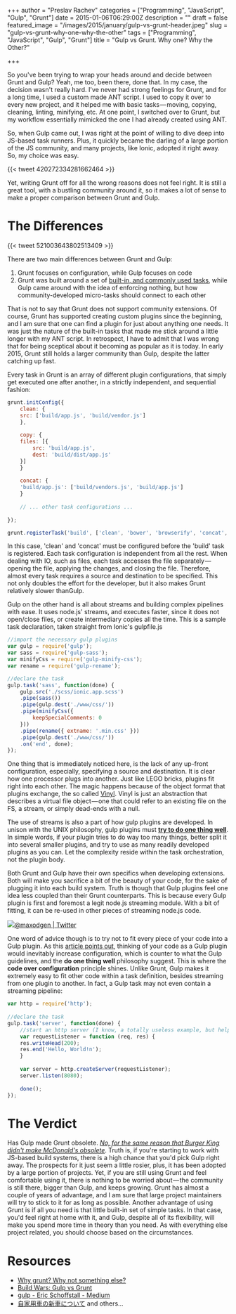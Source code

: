 +++
author = "Preslav Rachev"
categories = ["Programming", "JavaScript", "Gulp", "Grunt"]
date = 2015-01-06T06:29:00Z
description = ""
draft = false
featured_image = "/images/2015/january/gulp-vs-grunt-header.jpeg"
slug = "gulp-vs-grunt-why-one-why-the-other"
tags = ["Programming", "JavaScript", "Gulp", "Grunt"]
title = "Gulp vs Grunt. Why one? Why the Other?"

+++

So you've been trying to wrap your heads around and decide between Grunt and Gulp? Yeah, me too, been there, done that. In my case, the decision wasn't really hard. I've never had strong feelings for Grunt, and for a long time, I used a custom made ANT script. I used to copy it over to every new project, and it helped me with basic tasks — moving, copying, cleaning, linting, minifying, etc. At one point, I switched over to Grunt, but my workflow essentially mimicked the one I had already created using ANT.

So, when Gulp came out, I was right at the point of willing to dive deep into JS-based task runners. Plus, it quickly became the darling of a large portion of the JS community, and many projects, like Ionic, adopted it right away. So, my choice was easy.

{{< tweet 420272334281662464 >}}

Yet, writing Grunt off for all the wrong reasons does not feel right. It is still a great tool, with a bustling community around it, so it makes a lot of sense to make a proper comparison between Grunt and Gulp.

# The Differences

{{< tweet 521003643802513409 >}}

There are two main differences between Grunt and Gulp:

1. Grunt focuses on configuration, while Gulp focuses on code
2. Grunt was built around a set of [built-in, and commonly used tasks][7], while Gulp came around with the idea of enforcing nothing, but how community-developed micro-tasks should connect to each other

That is not to say that Grunt does not support community extensions. Of course, Grunt has supported creating custom plugins since the beginning, and I am sure that one can find a plugin for just about anything one needs. It was just the nature of the built-in tasks that made me stick around a little longer with my ANT script. In retrospect, I have to admit that I was wrong that for being sceptical about it becoming as popular as it is today. In early 2015, Grunt still holds a larger community than Gulp, despite the latter catching up fast.

Every task in Grunt is an array of different plugin configurations, that simply get executed one after another, in a strictly independent, and sequential fashion:
    
```javascript  
grunt.initConfig({
    clean: {
    src: ['build/app.js', 'build/vendor.js']
    },
    
    copy: {
    files: [{
        src: 'build/app.js',
        dest: 'build/dist/app.js'
    }]
    }
    
    concat: {
    'build/app.js': ['build/vendors.js', 'build/app.js']
    }
    
    // ... other task configurations ...
    
});

grunt.registerTask('build', ['clean', 'bower', 'browserify', 'concat', 'copy']);
```
 
In this case, 'clean' and 'concat' must be configured before the 'build' task is registered. Each task configuration is independent from all the rest. When dealing with IO, such as files, each task accesses the file separately — opening the file, applying the changes, and closing the file. Therefore, almost every task requires a source and destination to be specified. This not only doubles the effort for the developer, but it also makes Grunt relatively slower thanGulp.

Gulp on the other hand is all about streams and building complex pipelines with ease. It uses node.js' streams, and executes faster, since it does not open/close files, or create intermediary copies all the time. This is a sample task declaration, taken straight from Ionic's gulpfile.js
    
```javascript
//import the necessary gulp plugins
var gulp = require('gulp');
var sass = require('gulp-sass');
var minifyCss = require('gulp-minify-css');
var rename = require('gulp-rename');

//declare the task
gulp.task('sass', function(done) {
    gulp.src('./scss/ionic.app.scss')
    .pipe(sass())
    .pipe(gulp.dest('./www/css/'))
    .pipe(minifyCss({
        keepSpecialComments: 0
    }))
    .pipe(rename({ extname: '.min.css' }))
    .pipe(gulp.dest('./www/css/'))
    .on('end', done);
});
```

One thing that is immediately noticed here, is the lack of any up-front configuration, especially, specifying a source and destination. It is clear how one processor plugs into another. Just like LEGO bricks, plugins fit right into each other. The magic happens because of the object format that plugins exchange, the so called [Vinyl][8]. Vinyl is just an abstraction that describes a virtual file object — one that could refer to an existing file on the FS, a stream, or simply dead-ends with a null.

The use of streams is also a part of how gulp plugins are developed. In unison with the UNIX philosophy, gulp plugins must [**try to do one thing well**][9]. In simple words, if your plugin tries to do way too many things, better split it into several smaller plugins, and try to use as many readily developed plugins as you can. Let the complexity reside within the task orchestration, not the plugin body.

Both Grunt and Gulp have their own specifics when developing extensions. Both will make you sacrifice a bit of the beauty of your code, for the sake of plugging it into each build system. Truth is though that Gulp plugins feel one idea less coupled than their Grunt counterparts. This is because every Gulp plugin is first and foremost a legit node.js streaming module. With a bit of fitting, it can be re-used in other pieces of streaming node.js code.

![][10][@maxodgen | Twitter][11]

One word of advice though is to try not to fit every piece of your code into a Gulp plugin. As this [article points out][12], thinking of your code as a Gulp plugin would inevitably increase configuration, which is counter to what the Gulp guidelines, and the **do one thing well** philosophy suggest. This is where the **code over configuration** principle shines. Unlike Grunt, Gulp makes it extremely easy to fit other code within a task definition, besides streaming from one plugin to another. In fact, a Gulp task may not even contain a streaming pipeline:
    
```javascript
var http = require('http');
    
//declare the task
gulp.task('server', function(done) {
    //start an http server (I know, a totally useless example, but helps to illustrate the point)
    var requestListener = function (req, res) {
    res.writeHead(200);
    res.end('Hello, World!n');
    }
    
    var server = http.createServer(requestListener);
    server.listen(8080);
    
    done();
});
```

# The Verdict

Has Gulp made Grunt obsolete. [_No, for the same reason that Burger King didn't make McDonald's obsolete_][13]. Truth is, if you're starting to work with JS-based build systems, there is a high chance that you'd pick Gulp right away. The prospects for it just seem a little rosier, plus, it has been adopted by a large portion of projects. Yet, if you are still using Grunt and feel comfortable using it, there is nothing to be worried about — the community is still there, bigger than Gulp, and keeps growing. Grunt has almost a couple of years of advantage, and I am sure that large project maintainers will try to stick to it for as long as possible. Another advantage of using Grunt is if all you need is that little built-in set of simple tasks. In that case, you'd feel right at home with it, and Gulp, despite all of its flexibility, will make you spend more time in theory than you need. As with everything else project related, you should choose based on the circumstances.

# Resources
- [Why grunt? Why not something else?](http://benalman.com/news/2012/08/why-grunt/)
- [Build Wars: Gulp vs Grunt](http://markdalgleish.github.io/presentation-build-wars-gulp-vs-grunt)
- [gulp - Eric Schoffstall - Medium](https://medium.com/p/3828e8126466)
- [自家用車の新車について](http://www.100percentjs.com/just-like-grunt-gulp-browserify-now/)
and others...

[1]: https://twitter.com/sindresorhus/status/420272334281662464?ref_src=twsrc%5Etfw
[2]: https://twitter.com/hashtag/Grunt?src=hash&ref_src=twsrc%5Etfw
[3]: https://twitter.com/hashtag/Gulp?src=hash&ref_src=twsrc%5Etfw
[4]: https://twitter.com/hashtag/Maven?src=hash&ref_src=twsrc%5Etfw
[5]: https://twitter.com/hashtag/Gradle?src=hash&ref_src=twsrc%5Etfw
[6]: https://twitter.com/evgeny_goldin/status/521003643802513409?ref_src=twsrc%5Etfw
[7]: http://bocoup.com/weblog/introducing-grunt/
[8]: https://github.com/wearefractal/vinyl
[9]: https://github.com/gulpjs/gulp/blob/master/docs/writing-a-plugin/guidelines.md
[10]: https://preslav.me/content/images/2019/02/image.png
[11]: https://twitter.com/maxogden/status/421375617733386242
[12]: http://blog.overzealous.com/post/74121048393/why-you-shouldnt-create-a-gulp-plugin-or-how-to
[13]: http://qr.ae/6rv0g

